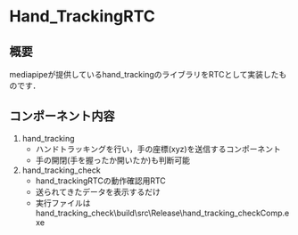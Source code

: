 # Hand_TrackingRTC
## 概要
mediapipeが提供しているhand_trackingのライブラリをRTCとして実装したものです．

## コンポーネント内容
1. hand_tracking
   * ハンドトラッキングを行い，手の座標(xyz)を送信するコンポーネント
   * 手の開閉(手を握ったか開いたか)も判断可能
2. hand_tracking_check
   * hand_trackingRTCの動作確認用RTC
   * 送られてきたデータを表示するだけ
   * 実行ファイルはhand_tracking_check\build\src\Release\hand_tracking_checkComp.exe

